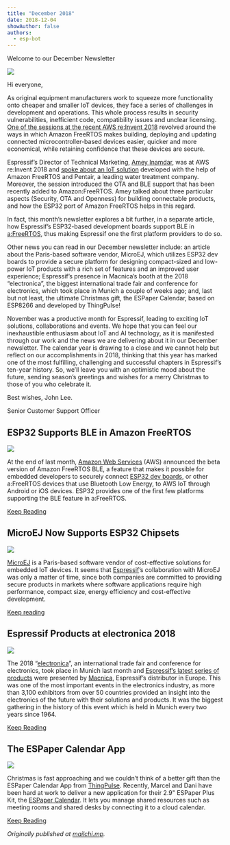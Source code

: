 ```yaml
---
title: "December 2018"
date: 2018-12-04
showAuthor: false
authors: 
  - esp-bot
---
```

Welcome to our December Newsletter

![](https://miro.medium.com/v2/resize:fit:640/format:webp/0*L7sPwjKXq13PVwiT.png)

Hi everyone,

As original equipment manufacturers work to squeeze more functionality onto cheaper and smaller IoT devices, they face a series of challenges in development and operations. This whole process results in security vulnerabilities, inefficient code, compatibility issues and unclear licensing. [One of the sessions at the recent AWS re:Invent 2018](https://www.portal.reinvent.awsevents.com/connect/sessionDetail.ww?SESSION_ID=91580) revolved around the ways in which Amazon FreeRTOS makes building, deploying and updating connected microcontroller-based devices easier, quicker and more economical, while retaining confidence that these devices are secure.

Espressif’s Director of Technical Marketing, [Amey Inamdar](https://www.linkedin.com/in/amey-inamdar-2b00561/), was at AWS re:Invent 2018 and [spoke about an IoT solution](https://www.youtube.com/watch?v=7fNFKYAuHls) developed with the help of Amazon FreeRTOS and Pentair, a leading water treatment company. Moreover, the session introduced the OTA and BLE support that has been recently added to Amazon:FreeRTOS. Amey talked about three particular aspects (Security, OTA and Openness) for building connectable products, and how the ESP32 port of Amazon FreeRTOS helps in this regard.

In fact, this month’s newsletter explores a bit further, in a separate article, how Espressif’s ESP32-based development boards support BLE in [a:FreeRTOS](https://aws.amazon.com/freertos/), thus making Espressif one the first platform providers to do so.

Other news you can read in our December newsletter include: an article about the Paris-based software vendor, MicroEJ, which utilizes ESP32 dev boards to provide a secure platform for designing compact-sized and low-power IoT products with a rich set of features and an improved user experience; Espressif’s presence in Macnica’s booth at the 2018 “electronica”, the biggest international trade fair and conference for electronics, which took place in Munich a couple of weeks ago; and, last but not least, the ultimate Christmas gift, the ESPaper Calendar, based on ESP8266 and developed by ThingPulse!

November was a productive month for Espressif, leading to exciting IoT solutions, collaborations and events. We hope that you can feel our inexhaustible enthusiasm about IoT and AI technology, as it is manifested through our work and the news we are delivering about it in our December newsletter. The calendar year is drawing to a close and we cannot help but reflect on our accomplishments in 2018, thinking that this year has marked one of the most fulfilling, challenging and successful chapters in Espressif’s ten-year history. So, we’ll leave you with an optimistic mood about the future, sending season’s greetings and wishes for a merry Christmas to those of you who celebrate it.

Best wishes, John Lee.

Senior Customer Support Officer

## ESP32 Supports BLE in Amazon FreeRTOS

![](https://miro.medium.com/v2/resize:fit:640/format:webp/0*WDxA-aK5UiGkTG4S.png)

At the end of last month, [Amazon Web Services](https://aws.amazon.com/) (AWS) announced the beta version of Amazon FreeRTOS BLE, a feature that makes it possible for embedded developers to securely connect [ESP32 dev boards](https://www.espressif.com/en/products/hardware/development-boards), or other a:FreeRTOS devices that use Bluetooth Low Energy, to AWS IoT through Android or iOS devices. ESP32 provides one of the first few platforms supporting the BLE feature in a:FreeRTOS.

[Keep Reading](https://www.espressif.com/en/news/ESP32_Supports_BLE_in_Amazon_FreeRTOS)

## MicroEJ Now Supports ESP32 Chipsets

![](https://miro.medium.com/v2/resize:fit:640/format:webp/0*EdNr8V-ZPjbCq_wv.png)

[MicroEJ](http://www.microej.com/) is a Paris-based software vendor of cost-effective solutions for embedded IoT devices. It seems that [Espressif](https://www.espressif.com/)’s collaboration with MicroEJ was only a matter of time, since both companies are committed to providing secure products in markets where software applications require high performance, compact size, energy efficiency and cost-effective development.

[Keep reading](https://www.espressif.com/en/news/MicroEJ_Now_Supports_ESP32_Chipsets)

## Espressif Products at electronica 2018

![](https://miro.medium.com/v2/resize:fit:640/format:webp/0*6j2Ffbe3o9dtUOtD.jpg)

The 2018 “[electronica](https://electronica.de/)”, an international trade fair and conference for electronics, took place in Munich last month and [Espressif’s latest series of products](https://www.espressif.com/en/products/hardware) were presented by [Macnica](https://www.macnica.eu/node/261), Espressif’s distributor in Europe. This was one of the most important events in the electronics industry, as more than 3,100 exhibitors from over 50 countries provided an insight into the electronics of the future with their solutions and products. It was the biggest gathering in the history of this event which is held in Munich every two years since 1964.

[Keep Reading](https://www.espressif.com/en/news/Espressif_Products_at_electronica_2018)

## The ESPaper Calendar App

![](https://miro.medium.com/v2/resize:fit:640/format:webp/0*OidDttMAdImtc2EV.jpg)

Christmas is fast approaching and we couldn’t think of a better gift than the ESPaper Calendar App from [ThingPulse](https://thingpulse.com/). Recently, Marcel and Dani have been hard at work to deliver a new application for their 2.9" ESPaper Plus Kit, the [ESPaper Calendar](https://calendar.espaper.com/). It lets you manage shared resources such as meeting rooms and shared desks by connecting it to a cloud calendar.

[Keep Reading](https://www.espressif.com/en/news/The_ESPaper_Calendar)

*Originally published at *[*mailchi.mp*](https://mailchi.mp/29dccf06a477/espressif-esp-news-december-2018?e=f9593a0e62)*.*
